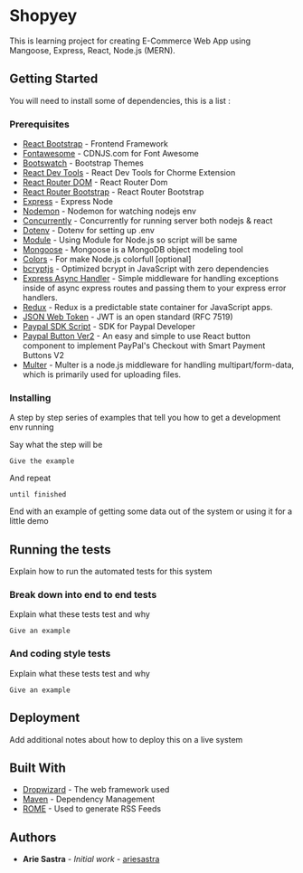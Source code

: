 # Shopyey

This is learning project for creating E-Commerce Web App using Mangoose, Express, React, Node.js (MERN).

## Getting Started

You will need to install some of dependencies, this is a list :

### Prerequisites

- [React Bootstrap](https://react-bootstrap.github.io/getting-started/introduction/) - Frontend Framework
- [Fontawesome](https://cdnjs.com/libraries/font-awesome) - CDNJS.com for Font Awesome
- [Bootswatch](https://bootswatch.com/) - Bootstrap Themes
- [React Dev Tools](https://chrome.google.com/webstore/detail/react-developer-tools/fmkadmapgofadopljbjfkapdkoienihi) - React Dev Tools for Chorme Extension
- [React Router DOM](https://www.npmjs.com/package/react-router-dom) - React Router Dom
- [React Router Bootstrap](https://www.npmjs.com/package/react-router-bootstrap) - React Router Bootstrap
- [Express](https://www.npmjs.com/package/express) - Express Node
- [Nodemon](https://www.npmjs.com/package/nodemon) - Nodemon for watching nodejs env
- [Concurrently](https://www.npmjs.com/package/concurrently) - Concurrently for running server both nodejs & react
- [Dotenv](https://www.npmjs.com/package/dotenv) - Dotenv for setting up .env
- [Module](https://nodejs.org/dist/latest-v14.x/docs/api/esm.html) - Using Module for Node.js so script will be same
- [Mongoose](https://www.npmjs.com/package/mongoose) - Mongoose is a MongoDB object modeling tool
- [Colors](https://www.npmjs.com/package/colors) - For make Node.js colorfull [optional]
- [bcryptjs](https://www.npmjs.com/package/bcryptjs) - Optimized bcrypt in JavaScript with zero dependencies
- [Express Async Handler](https://www.npmjs.com/package/express-async-handler) - Simple middleware for handling exceptions inside of async express routes and passing them to your express error handlers.
- [Redux](https://redux.js.org/introduction/getting-started) - Redux is a predictable state container for JavaScript apps.
- [JSON Web Token](https://www.npmjs.com/package/jsonwebtoken) - JWT is an open standard (RFC 7519)
- [Paypal SDK Script](https://developer.paypal.com/docs/checkout/reference/customize-sdk/) - SDK for Paypal Developer
- [Paypal Button Ver2](https://www.npmjs.com/package/react-paypal-button-v2) - An easy and simple to use React button component to implement PayPal's Checkout with Smart Payment Buttons V2
- [Multer](https://www.npmjs.com/package/multer) - Multer is a node.js middleware for handling multipart/form-data, which is primarily used for uploading files.

### Installing

A step by step series of examples that tell you how to get a development env running

Say what the step will be

```
Give the example
```

And repeat

```
until finished
```

End with an example of getting some data out of the system or using it for a little demo

## Running the tests

Explain how to run the automated tests for this system

### Break down into end to end tests

Explain what these tests test and why

```
Give an example
```

### And coding style tests

Explain what these tests test and why

```
Give an example
```

## Deployment

Add additional notes about how to deploy this on a live system

## Built With

- [Dropwizard](http://www.dropwizard.io/1.0.2/docs/) - The web framework used
- [Maven](https://maven.apache.org/) - Dependency Management
- [ROME](https://rometools.github.io/rome/) - Used to generate RSS Feeds

## Authors

- **Arie Sastra** - _Initial work_ - [ariesastra](https://github.com/ariesastra)
